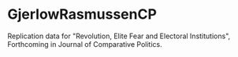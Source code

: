 # GjerlowRasmussenCP
Replication data for "Revolution, Elite Fear and Electoral Institutions", Forthcoming in Journal of Comparative Politics.
